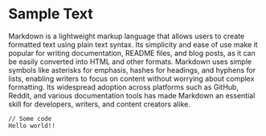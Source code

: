 # Sample Text

Markdown is a lightweight markup language that allows users to create formatted text using plain text syntax. Its simplicity and ease of use make it popular for writing documentation, README files, and blog posts, as it can be easily converted into HTML and other formats. Markdown uses simple symbols like asterisks for emphasis, hashes for headings, and hyphens for lists, enabling writers to focus on content without worrying about complex formatting. Its widespread adoption across platforms such as GitHub, Reddit, and various documentation tools has made Markdown an essential skill for developers, writers, and content creators alike.

```
// Some code
Hello world!!
```

